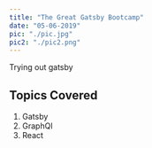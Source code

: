 ```yaml
---
title: "The Great Gatsby Bootcamp"
date: "05-06-2019"
pic: "./pic.jpg"
pic2: "./pic2.png"
---
```


Trying out gatsby

<!-- ![Pic](./pic.png) -->

## Topics Covered

1. Gatsby
2. GraphQl
3. React